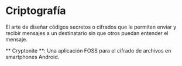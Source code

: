[Title]: # (Criptografía)
[Difficulty]: # (Principiante)
[Order]: # (27)

# Criptografía 

El arte de diseñar códigos secretos o cifrados que le permiten enviar y recibir mensajes a un destinatario sin que otros puedan entender el mensaje. 

** Cryptonite **: 
Una aplicación FOSS para el cifrado de archivos en smartphones Android.